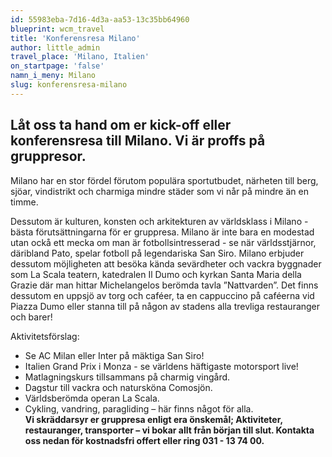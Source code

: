 ```yaml
---
id: 55983eba-7d16-4d3a-aa53-13c35bb64960
blueprint: wcm_travel
title: 'Konferensresa Milano'
author: little_admin
travel_place: 'Milano, Italien'
on_startpage: 'false'
namn_i_meny: Milano
slug: konferensresa-milano
---
```

<h2>Låt oss ta hand om er kick-off eller konferensresa till Milano. Vi är proffs på gruppresor.</h2>
<p>Milano har en stor fördel förutom populära sportutbudet, närheten till berg, sjöar, vindistrikt och charmiga mindre städer som vi når på mindre än en timme.</p>
<p>Dessutom är kulturen, konsten och arkitekturen av världsklass i Milano - bästa förutsättningarna för er gruppresa. Milano är inte bara en modestad utan ockå ett mecka om man är fotbollsintresserad - se när världsstjärnor, däribland Pato, spelar fotboll på legendariska San Siro. Milano erbjuder dessutom möjligheten att besöka kända sevärdheter och vackra byggnader som La Scala teatern, katedralen Il Dumo och kyrkan Santa Maria della Grazie där man hittar Michelangelos berömda tavla ”Nattvarden”. Det finns dessutom en uppsjö av torg och caféer, ta en cappuccino på caféerna vid Piazza Dumo eller stanna till på någon av stadens alla trevliga restauranger och barer!</p>
<p>Aktivitetsförslag:</p>
<ul>
<li>Se AC Milan eller Inter på mäktiga San Siro!</li>
<li>Italien Grand Prix i Monza - se världens häftigaste motorsport live!</li>
<li>Matlagningskurs tillsammans på charmig vingård.</li>
<li>Dagstur till vackra och natursköna Comosjön.</li>
<li>Världsberömda operan La Scala.</li>
<li>Cykling, vandring, paragliding – här finns något för alla.<strong><br />
Vi skräddarsyr er gruppresa enligt era önskemål; Aktiviteter, restauranger, transporter – vi bokar allt från början till slut. Kontakta oss nedan för kostnadsfri offert eller ring 031 - 13 74 00.</strong></li>
</ul>
